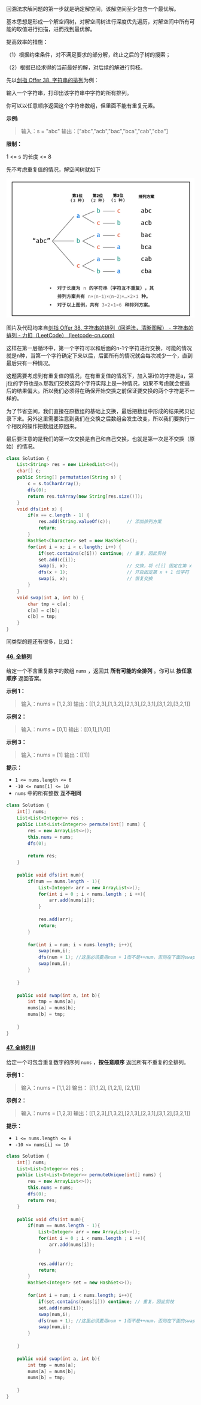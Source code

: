 回溯法求解问题的第一步就是确定解空间，该解空间至少包含一个最优解。

基本思想是形成一个解空间树，对解空间树进行深度优先遍历，对解空间中所有可能的取值进行扫描，进而找到最优解。

提高效率的措施：

  （1）根据约束条件，对不满足要求的部分解，终止之后的子树的搜索；

  （2）根据已经求得的当前最好的解，对后续的解进行剪枝。

先以[剑指 Offer 38. 字符串的排列](https://leetcode-cn.com/problems/zi-fu-chuan-de-pai-lie-lcof/)为例：

输入一个字符串，打印出该字符串中字符的所有排列。

 你可以以任意顺序返回这个字符串数组，但里面不能有重复元素。

 **示例:**

> 输入：s = "abc"
> 输出：["abc","acb","bac","bca","cab","cba"]

**限制：**

1 <= s 的长度 <= 8

先不考虑重复值的情况，解空间树就如下

![image-20210918164850606](img/image-20210918164850606.png)

图片及代码均来自[剑指 Offer 38. 字符串的排列（回溯法，清晰图解） - 字符串的排列 - 力扣（LeetCode） (leetcode-cn.com)](https://leetcode-cn.com/problems/zi-fu-chuan-de-pai-lie-lcof/solution/mian-shi-ti-38-zi-fu-chuan-de-pai-lie-hui-su-fa-by/)

这样在第一层循环中，第一个字符可以和后面的n-1个字符进行交换，可能的情况就是n种，当第一个字符确定下来以后，后面所有的情况就会每次减少一个，直到最后只有一种情况。

这题需要考虑到有重复值的情况，在有重复值的情况下，加入第i位的字符是a，第j位的字符也是a.那我们交换这两个字符实际上是一种情况，如果不考虑就会使最后的结果偏大。所以我们必须得在确保开始交换之前保证要交换的两个字符是不一样的。

为了节省空间，我们直接在原数组的基础上交换，最后把数组中形成的结果拷贝记录下来。另外这里需要注意到我们在交换之后数组会发生改变，所以我们要执行一个相反的操作把数组还原回来。

最后要注意的是我们的第一次交换是自己和自己交换，也就是第一次是不交换（原始）的情况。

```java
class Solution {
    List<String> res = new LinkedList<>();
    char[] c;
    public String[] permutation(String s) {
        c = s.toCharArray();
        dfs(0);
        return res.toArray(new String[res.size()]);
    }
    void dfs(int x) {
        if(x == c.length - 1) {
            res.add(String.valueOf(c));      // 添加排列方案
            return;
        }
        HashSet<Character> set = new HashSet<>();
        for(int i = x; i < c.length; i++) {
            if(set.contains(c[i])) continue; // 重复，因此剪枝
            set.add(c[i]);
            swap(i, x);                      // 交换，将 c[i] 固定在第 x 位
            dfs(x + 1);                      // 开启固定第 x + 1 位字符
            swap(i, x);                      // 恢复交换
        }
    }
    void swap(int a, int b) {
        char tmp = c[a];
        c[a] = c[b];
        c[b] = tmp;
    }
}
```

同类型的题还有很多，比如：

#### [46. 全排列](https://leetcode-cn.com/problems/permutations/)

给定一个不含重复数字的数组 `nums` ，返回其 **所有可能的全排列** 。你可以 **按任意顺序** 返回答案。

**示例 1：**

> 输入：nums = [1,2,3]
> 输出：[[1,2,3],[1,3,2],[2,1,3],[2,3,1],[3,1,2],[3,2,1]]

**示例 2：**

> 输入：nums = [0,1]
> 输出：[[0,1],[1,0]]

**示例 3：**

> 输入：nums = [1]
> 输出：[[1]]

**提示：**

- `1 <= nums.length <= 6`
- `-10 <= nums[i] <= 10`
- `nums` 中的所有整数 **互不相同**

```Java
class Solution {
    int[] nums;
    List<List<Integer>> res ;
    public List<List<Integer>> permute(int[] nums) {
        res = new ArrayList<>();     
        this.nums = nums;
        dfs(0);

        return res;
    }

    public void dfs(int num){
        if(num == nums.length - 1){
            List<Integer> arr = new ArrayList<>();
            for(int i = 0 ; i < nums.length ; i ++){
                arr.add(nums[i]);
            }
            
            res.add(arr);
            return;
        }
       
        for(int i = num; i < nums.length; i++){
            swap(num,i);
            dfs(num + 1); //这里必须要用num + 1而不是++num，否则在下面的swap中下标就会不一致
            swap(num,i);
        }

    }

    public void swap(int a, int b){
        int tmp = nums[a];
        nums[a] = nums[b];
        nums[b] = tmp;

    }
}
```

#### [47. 全排列 II](https://leetcode-cn.com/problems/permutations-ii/)

给定一个可包含重复数字的序列 `nums` ，**按任意顺序** 返回所有不重复的全排列。

**示例 1：**

> 输入：nums = [1,1,2]
> 输出：
> [[1,1,2],
>  [1,2,1],
>  [2,1,1]]

**示例 2：**

> 输入：nums = [1,2,3]
> 输出：[[1,2,3],[1,3,2],[2,1,3],[2,3,1],[3,1,2],[3,2,1]]

**提示：**

- `1 <= nums.length <= 8`
- `-10 <= nums[i] <= 10`

```java
class Solution {
    int[] nums;
    List<List<Integer>> res ;
    public List<List<Integer>> permuteUnique(int[] nums) {
        res = new ArrayList<>();     
        this.nums = nums;
        dfs(0);
        return res;
    }

    public void dfs(int num){
        if(num == nums.length - 1){
            List<Integer> arr = new ArrayList<>();
            for(int i = 0 ; i < nums.length ; i ++){
                arr.add(nums[i]);
            }
            
            res.add(arr);
            return;
        }
        HashSet<Integer> set = new HashSet<>();

        for(int i = num; i < nums.length; i++){
            if(set.contains(nums[i])) continue; // 重复，因此剪枝
            set.add(nums[i]);
            swap(num,i);
            dfs(num + 1); //这里必须要用num + 1而不是++num，否则在下面的swap中下标就会不一致
            swap(num,i);
        }

    }

    public void swap(int a, int b){
        int tmp = nums[a];
        nums[a] = nums[b];
        nums[b] = tmp;

    }
}
```

